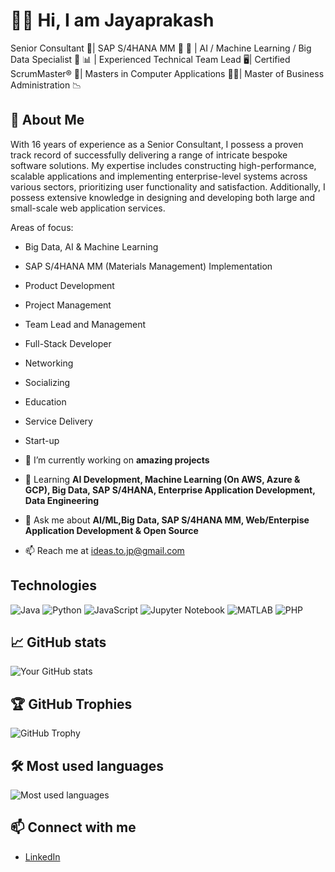 # 👩‍💻 Hi, I am Jayaprakash
Senior Consultant 🔭| SAP S/4HANA MM 🏢 🔄 | AI / Machine Learning / Big Data Specialist 🤖 📊 | Experienced Technical Team Lead 🖥️| Certified ScrumMaster® 🚀| Masters in Computer Applications 👨‍💻| Master of Business Administration 📉

## 🌟 About Me  
With 16 years of experience as a Senior Consultant, I possess a proven track record of successfully delivering a range of intricate bespoke software solutions. My expertise includes constructing high-performance, scalable applications and implementing enterprise-level systems across various sectors, prioritizing user functionality and satisfaction. Additionally, I possess extensive knowledge in designing and developing both large and small-scale web application services.

Areas of focus: 
- Big Data, AI & Machine Learning
- SAP S/4HANA MM (Materials Management) Implementation
- Product Development
- Project Management 
- Team Lead and Management 
- Full-Stack Developer
- Networking 
- Socializing
- Education
- Service Delivery
- Start-up
  
- 🔭 I’m currently working on **amazing projects**  
- 🌱 Learning **AI Development, Machine Learning (On AWS, Azure & GCP), Big Data, SAP S/4HANA, Enterprise Application Development, Data Engineering**  
- 💬 Ask me about **AI/ML,Big Data, SAP S/4HANA MM, Web/Enterpise Application Development & Open Source**  
- 📫 Reach me at [ideas.to.jp@gmail.com](mailto:ideas.to.jp@gmail.com)  

## Technologies
![Java](https://img.shields.io/badge/-Java-007396?style=flat&logo=java&logoColor=white)
![Python](https://img.shields.io/badge/-Python-3776AB?style=flat&logo=python&logoColor=white)
![JavaScript](https://img.shields.io/badge/-JavaScript-F7DF1E?style=flat&logo=javascript&logoColor=black)
![Jupyter Notebook](https://img.shields.io/badge/-Jupyter%20Notebook-F37626?style=flat&logo=jupyter&logoColor=white)
![MATLAB](https://img.shields.io/badge/-MATLAB-EF3B24?style=flat&logo=matlab&logoColor=white)
![PHP](https://img.shields.io/badge/-PHP-777BB4?style=flat&logo=php&logoColor=white)

## 📈 GitHub stats
![Your GitHub stats](https://github-readme-stats.vercel.app/api?username=Jayaprakashsuseelam&show_icons=true&theme=radical)

## 🏆 GitHub Trophies
![GitHub Trophy](https://github-profile-trophy.vercel.app/?username=Jayaprakashsuseelam&theme=juicyfresh&title=Repositories,Stars,Commits,Followers,PullRequest,MultipleLang&margin-w=20)

## 🛠 Most used languages
![Most used languages](https://github-readme-stats.vercel.app/api/top-langs/?username=Jayaprakashsuseelam&layout=compact&theme=radical)

## 📫 Connect with me
- [LinkedIn](https://www.linkedin.com/in/jayaprakashsuseelam/)

  

